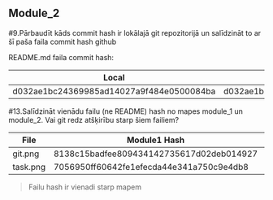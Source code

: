 ## Module_2

#9.Pārbaudīt kāds commit hash ir lokālajā git repozitorijā un salīdzināt to ar šī paša faila commit hash github

README.md faila commit hash:

| Local | Github |
| ------ | ------ |
| d032ae1bc24369985ad14027a9f484e0500084ba | d032ae1bc24369985ad14027a9f484e0500084ba |

#13.Salīdzināt vienādu failu (ne README) hash no mapes module_1 un module_2. Vai git redz atšķirību starp šiem failiem?

| File | Module1 Hash | Module2 Hash |
| ------ | ------ | ------ |
| git.png | 8138c15badfee809434142735617d02deb014927 | 8138c15badfee809434142735617d02deb014927 |
| task.png | 7056950ff60642fe1efecda44e341a750c9e4db8 | 7056950ff60642fe1efecda44e341a750c9e4db8 |

> Failu hash ir vienadi starp mapem
